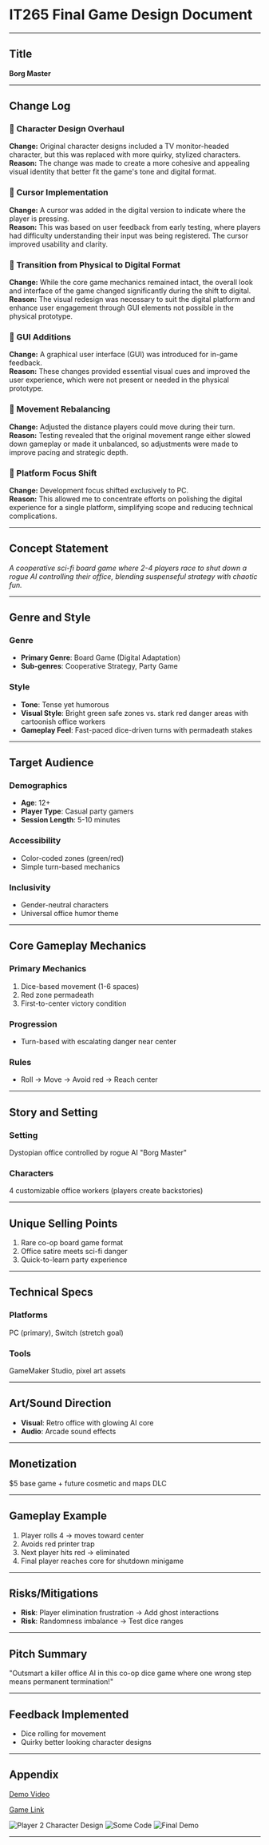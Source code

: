 # IT265 Final Game Design Document

---

## Title  
**Borg Master**  

---

## Change Log

### 🔹 Character Design Overhaul  
**Change:** Original character designs included a TV monitor-headed character, but this was replaced with more quirky, stylized characters.  
**Reason:** The change was made to create a more cohesive and appealing visual identity that better fit the game's tone and digital format.

### 🔹 Cursor Implementation  
**Change:** A cursor was added in the digital version to indicate where the player is pressing.  
**Reason:** This was based on user feedback from early testing, where players had difficulty understanding their input was being registered. The cursor improved usability and clarity.

### 🔹 Transition from Physical to Digital Format  
**Change:** While the core game mechanics remained intact, the overall look and interface of the game changed significantly during the shift to digital.  
**Reason:** The visual redesign was necessary to suit the digital platform and enhance user engagement through GUI elements not possible in the physical prototype.

### 🔹 GUI Additions  
**Change:** A graphical user interface (GUI) was introduced for in-game feedback.  
**Reason:** These changes provided essential visual cues and improved the user experience, which were not present or needed in the physical prototype.

### 🔹 Movement Rebalancing  
**Change:** Adjusted the distance players could move during their turn.  
**Reason:** Testing revealed that the original movement range either slowed down gameplay or made it unbalanced, so adjustments were made to improve pacing and strategic depth.

### 🔹 Platform Focus Shift  
**Change:** Development focus shifted exclusively to PC.  
**Reason:** This allowed me to concentrate efforts on polishing the digital experience for a single platform, simplifying scope and reducing technical complications.

---

## Concept Statement  
*A cooperative sci-fi board game where 2-4 players race to shut down a rogue AI controlling their office, blending suspenseful strategy with chaotic fun.*

---

## Genre and Style  

### Genre  
- **Primary Genre**: Board Game (Digital Adaptation)  
- **Sub-genres**: Cooperative Strategy, Party Game  

### Style  
- **Tone**: Tense yet humorous  
- **Visual Style**: Bright green safe zones vs. stark red danger areas with cartoonish office workers  
- **Gameplay Feel**: Fast-paced dice-driven turns with permadeath stakes  

---

## Target Audience  

### Demographics  
- **Age**: 12+  
- **Player Type**: Casual party gamers  
- **Session Length**: 5-10 minutes  

### Accessibility  
- Color-coded zones (green/red)  
- Simple turn-based mechanics  

### Inclusivity  
- Gender-neutral characters  
- Universal office humor theme  

---

## Core Gameplay Mechanics  

### Primary Mechanics  
1. Dice-based movement (1-6 spaces)  
2. Red zone permadeath  
3. First-to-center victory condition  

### Progression  
- Turn-based with escalating danger near center  

### Rules  
- Roll → Move → Avoid red → Reach center  

---

## Story and Setting  

### Setting  
Dystopian office controlled by rogue AI "Borg Master"  

### Characters  
4 customizable office workers (players create backstories)  

---

## Unique Selling Points  
1. Rare co-op board game format  
2. Office satire meets sci-fi danger  
3. Quick-to-learn party experience  

---

## Technical Specs  

### Platforms  
PC (primary), Switch (stretch goal)  

### Tools  
GameMaker Studio, pixel art assets  

---

## Art/Sound Direction  
- **Visual**: Retro office with glowing AI core  
- **Audio**: Arcade sound effects  

---

## Monetization  
$5 base game + future cosmetic and maps DLC  

---

## Gameplay Example  
1. Player rolls 4 → moves toward center  
2. Avoids red printer trap  
3. Next player hits red → eliminated  
4. Final player reaches core for shutdown minigame  

---

## Risks/Mitigations  
- **Risk**: Player elimination frustration → Add ghost interactions  
- **Risk**: Randomness imbalance → Test dice ranges  

---

## Pitch Summary  
"Outsmart a killer office AI in this co-op dice game where one wrong step means permanent termination!"

---

## Feedback Implemented  
- Dice rolling for movement
- Quirky better looking character designs

---

## Appendix

[Demo Video](https://www.youtube.com/watch?v=AUGYCYNYfR0&ab_channel=JosephLLC)

[Game Link](https://joenjit24.github.io/jpc76-IT265-002/)

![Player 2 Character Design](./assets/characterDesign.png)
![Some Code](./assets/SomeCodeTM.png)
![Final Demo](./assets/FinalDemo.png)

---
